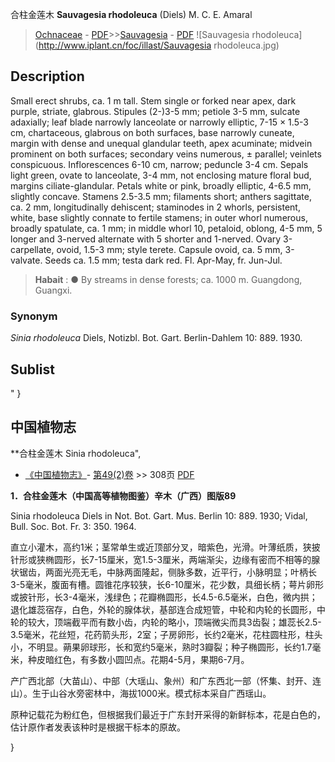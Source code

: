 合柱金莲木 **Sauvagesia rhodoleuca** (Diels) M. C. E. Amaral

> [Ochnaceae](http://www.iplant.cn/info/Ochnaceae?t=foc) - [PDF](http://www.iplant.cn/foc/pdf/Ochnaceae.pdf)>>[Sauvagesia](http://www.iplant.cn/info/Sauvagesia?t=foc) - [PDF](http://www.iplant.cn/foc/pdf/Sauvagesia.pdf)
![Sauvagesia rhodoleuca](http://www.iplant.cn/foc/illast/Sauvagesia rhodoleuca.jpg)

## Description

Small erect shrubs, ca. 1 m tall. Stem single or forked near apex, dark purple, striate, glabrous. Stipules (2-)3-5 mm; petiole 3-5 mm, sulcate adaxially; leaf blade narrowly lanceolate or narrowly elliptic, 7-15 × 1.5-3 cm, chartaceous, glabrous on both surfaces, base narrowly cuneate, margin with dense and unequal glandular teeth, apex acuminate; midvein prominent on both surfaces; secondary veins numerous, ± parallel; veinlets <br clear=all> conspicuous. Inflorescences 6-10 cm, narrow; peduncle 3-4 cm. Sepals light green, ovate to lanceolate, 3-4 mm, not enclosing mature floral bud, margins ciliate-glandular. Petals white or pink, broadly elliptic, 4-6.5 mm, slightly concave. Stamens 2.5-3.5 mm; filaments short; anthers sagittate, ca. 2 mm, longitudinally dehiscent; staminodes in 2 whorls, persistent, white, base slightly connate to fertile stamens; in outer whorl numerous, broadly spatulate, ca. 1 mm; in middle whorl 10, petaloid, oblong, 4-5 mm, 5 longer and 3-nerved alternate with 5 shorter and 1-nerved. Ovary 3-carpellate, ovoid, 1.5-3 mm; style terete. Capsule ovoid, ca. 5 mm, 3-valvate. Seeds ca. 1.5 mm; testa dark red. Fl. Apr-May, fr. Jun-Jul.

> **Habait** : 
>●  By streams in dense forests; ca. 1000 m. Guangdong, Guangxi.

### Synonym
*Sinia rhodoleuca* Diels, Notizbl. Bot. Gart. Berlin-Dahlem 10: 889. 1930.

## Sublist
"
}
## 中国植物志

**合柱金莲木 Sinia rhodoleuca",

* [《中国植物志》](http://www.iplant.cn/frps)- [第49(2)卷](http://www.iplant.cn/frps/vol/49(2)) >> 308页 [PDF](http://www.iplant.cn/frps/pdf/49(2)/308.PDF)

**1．合柱金莲木（中国高等植物图鉴）辛木（广西）图版89**

Sinia rhodoleuca Diels in Not. Bot. Gart. Mus. Berlin 10: 889. 1930; Vidal, Bull. Soc. Bot. Fr. 3: 350. 1964.

直立小灌木，高约1米；茎常单生或近顶部分叉，暗紫色，光滑。叶薄纸质，狭披针形或狭椭圆形，长7-15厘米，宽1.5-3厘米，两端渐尖，边缘有密而不相等的腺状锯齿，两面光亮无毛，中脉两面隆起，侧脉多数，近平行，小脉明显；叶柄长3-5毫米，腹面有槽。圆锥花序较狭，长6-10厘米，花少数，具细长柄；萼片卵形或披针形，长3-4毫米，浅绿色；花瓣椭圆形，长4.5-6.5毫米，白色，微内拱；退化雄蕊宿存，白色，外轮的腺体状，基部连合成短管，中轮和内轮的长圆形，中轮的较大，顶端截平而有数小齿，内轮的略小，顶端微尖而具3齿裂；雄蕊长2.5-3.5毫米，花丝短，花药箭头形，2室；子房卵形，长约2毫米，花柱圆柱形，柱头小，不明显。蒴果卵球形，长和宽约5毫米，熟时3瓣裂；种子椭圆形，长约1.7毫米，种皮暗红色，有多数小圆凹点。花期4-5月，果期6-7月。

产广西北部（大苗山）、中部（大瑶山、象州）和广东西北一部（怀集、封开、连山）。生于山谷水旁密林中，海拔1000米。模式标本采自广西瑶山。

原种记载花为粉红色，但根据我们最近于广东封开采得的新鲜标本，花是白色的，估计原作者发表该种时是根据干标本的原故。

}